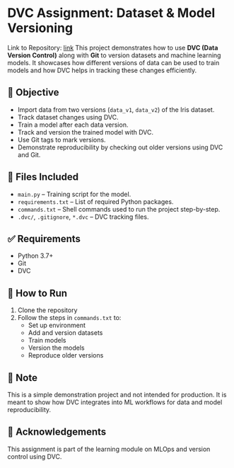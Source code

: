 # DVC Assignment: Dataset & Model Versioning
Link to Repository: [link](https://github.com/Vishesh-30/mlops-week2)
This project demonstrates how to use **DVC (Data Version Control)** along with **Git** to version datasets and machine learning models. It showcases how different versions of data can be used to train models and how DVC helps in tracking these changes efficiently.

## 📌 Objective

- Import data from two versions (`data_v1`, `data_v2`) of the Iris dataset.
- Track dataset changes using DVC.
- Train a model after each data version.
- Track and version the trained model with DVC.
- Use Git tags to mark versions.
- Demonstrate reproducibility by checking out older versions using DVC and Git.

## 📂 Files Included

- `main.py` – Training script for the model.
- `requirements.txt` – List of required Python packages.
- `commands.txt` – Shell commands used to run the project step-by-step.
- `.dvc/`, `.gitignore`, `*.dvc` – DVC tracking files.

## ✅ Requirements

- Python 3.7+
- Git
- DVC

## 🚀 How to Run

1. Clone the repository
2. Follow the steps in `commands.txt` to:
   - Set up environment
   - Add and version datasets
   - Train models
   - Version the models
   - Reproduce older versions

## 📌 Note

This is a simple demonstration project and not intended for production. It is meant to show how DVC integrates into ML workflows for data and model reproducibility.

## 🙌 Acknowledgements

This assignment is part of the learning module on MLOps and version control using DVC.
